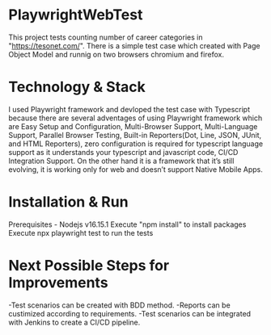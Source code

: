 # PlaywrightWebTest
 This project tests counting number of career categories in "https://tesonet.com/". There is a simple test case which created with Page Object Model and runnig on two browsers chromium and firefox.
 
# Technology & Stack
 I used Playwright framework and devloped the test case with Typescript because there are several adventages of using Playwright framework which are Easy Setup and Configuration, Multi-Browser Support, Multi-Language Support, Parallel Browser Testing, Built-in Reporters(Dot, Line, JSON, JUnit, and HTML Reporters), zero configuration is required for typescript language support as it understands your typescript and javascript code, CI/CD Integration Support. On the other hand it is a framework that it’s still evolving, it is working only for web and doesn’t support Native Mobile Apps.
 
 # Installation & Run
 Prerequisites - Nodejs v16.15.1
 Execute "npm install" to install packages
 Execute npx playwright test to run the tests
 
# Next Possible Steps for Improvements
 -Test scenarios can be created with BDD method.
 -Reports can be custimized according to requirements.
 -Test scenarios can be integrated with Jenkins to create a CI/CD pipeline. 
